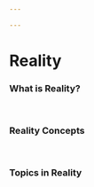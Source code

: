 ```yaml
---

---
```


# Reality

### What is **Reality?**

 

### **Reality Concepts**

 

### **Topics in Reality**
